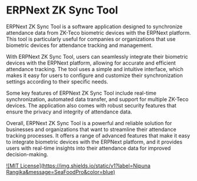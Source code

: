 # ERPNext ZK Sync Tool

ERPNext ZK Sync Tool is a software application designed to synchronize attendance data from ZK-Teco biometric devices with the ERPNext platform. This tool is particularly useful for companies or organizations that use biometric devices for attendance tracking and management.

With ERPNext ZK Sync Tool, users can seamlessly integrate their biometric devices with the ERPNext platform, allowing for accurate and efficient attendance tracking. The tool uses a simple and intuitive interface, which makes it easy for users to configure and customize their synchronization settings according to their specific needs.

Some key features of ERPNext ZK Sync Tool include real-time synchronization, automated data transfer, and support for multiple ZK-Teco devices. The application also comes with robust security features that ensure the privacy and integrity of attendance data.

Overall, ERPNext ZK Sync Tool is a powerful and reliable solution for businesses and organizations that want to streamline their attendance tracking processes. It offers a range of advanced features that make it easy to integrate biometric devices with the ERPNext platform, and it provides users with real-time insights into their attendance data for improved decision-making.


[![MIT License](https://img.shields.io/static/v1?label=Nipuna Rangika&message=SeaFoodPro&color=blue)](https://choosealicense.com/licenses/mit/)
